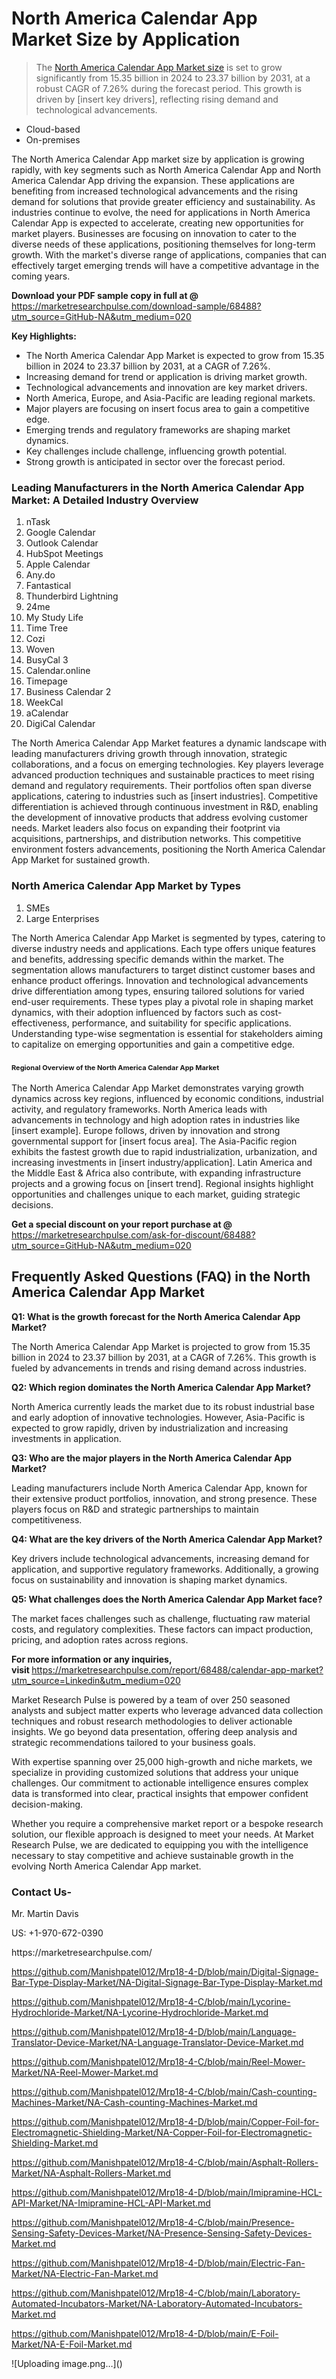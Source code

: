 <h1>North America Calendar App Market&nbsp;Size by Application</h1><blockquote><p>The <a href="https://marketresearchpulse.com/download-sample/68488?utm_source=GitHub-NA&amp;utm_medium=020">North America Calendar App Market size</a> is set to grow significantly from 15.35 billion in 2024 to 23.37 billion by 2031, at a robust CAGR of 7.26% during the forecast period. This growth is driven by [insert key drivers], reflecting rising demand and technological advancements.</p></blockquote><ul><li>Cloud-based<li> On-premises</li></ul><p>The North America Calendar App market size by application is growing rapidly, with key segments such as North America Calendar App and North America Calendar App driving the expansion. These applications are benefiting from increased technological advancements and the rising demand for solutions that provide greater efficiency and sustainability. As industries continue to evolve, the need for applications in North America Calendar App is expected to accelerate, creating new opportunities for market players. Businesses are focusing on innovation to cater to the diverse needs of these applications, positioning themselves for long-term growth. With the market's diverse range of applications, companies that can effectively target emerging trends will have a competitive advantage in the coming years.</p><p><strong>Download your PDF sample copy in full at @ </strong><a href="https://marketresearchpulse.com/download-sample/68488?utm_source=GitHub-NA&amp;utm_medium=020">https://marketresearchpulse.com/download-sample/68488?utm_source=GitHub-NA&amp;utm_medium=020</a></p><p><strong>Key Highlights: </strong></p><ul><li>The North America Calendar App Market is expected to grow from 15.35 billion in 2024 to 23.37 billion by 2031, at a CAGR of 7.26%.</li><li>Increasing demand for trend or application is driving market growth.</li><li>Technological advancements and innovation are key market drivers.</li><li>North America, Europe, and Asia-Pacific are leading regional markets.</li><li>Major players are focusing on insert focus area to gain a competitive edge.</li><li>Emerging trends and regulatory frameworks are shaping market dynamics.</li><li>Key challenges include challenge, influencing growth potential.</li><li>Strong growth is anticipated in sector over the forecast period.</li></ul><h3>Leading Manufacturers in the North America Calendar App Market: A Detailed Industry Overview</h3><ol><li>nTask</li><li>Google Calendar</li><li>Outlook Calendar</li><li>HubSpot Meetings</li><li>Apple Calendar</li><li>Any.do</li><li>Fantastical</li><li>Thunderbird Lightning</li><li>24me</li><li>My Study Life</li><li>Time Tree</li><li>Cozi</li><li>Woven</li><li>BusyCal 3</li><li>Calendar.online</li><li>Timepage</li><li>Business Calendar 2</li><li>WeekCal</li><li>aCalendar</li><li>DigiCal Calendar</li></ol><div class="flex max-w-full flex-col flex-grow"><div class="min-h-8 text-message flex w-full flex-col items-end gap-2 whitespace-normal break-words [.text-message+&amp;]:mt-5" dir="auto" data-message-author-role="assistant" data-message-id="fd8432e4-4910-450d-b182-61b7bfb0a01f" data-message-model-slug="gpt-4o"><div class="flex w-full flex-col gap-1 empty:hidden first:pt-[3px]"><div class="markdown prose w-full break-words dark:prose-invert light"><p>The North America Calendar App Market features a dynamic landscape with leading manufacturers driving growth through innovation, strategic collaborations, and a focus on emerging technologies. Key players leverage advanced production techniques and sustainable practices to meet rising demand and regulatory requirements. Their portfolios often span diverse applications, catering to industries such as [insert industries]. Competitive differentiation is achieved through continuous investment in R&amp;D, enabling the development of innovative products that address evolving customer needs. Market leaders also focus on expanding their footprint via acquisitions, partnerships, and distribution networks. This competitive environment fosters advancements, positioning the North America Calendar App Market for sustained growth.</p></div></div></div></div><h3>North America Calendar App Market by Types</h3><ol><li>SMEs<li> Large Enterprises</li></ol><div class="flex max-w-full flex-col flex-grow"><div class="min-h-8 text-message flex w-full flex-col items-end gap-2 whitespace-normal break-words [.text-message+&amp;]:mt-5" dir="auto" data-message-author-role="assistant" data-message-id="084470be-0bb7-4664-bddf-5156b4f41249" data-message-model-slug="gpt-4o-mini"><div class="flex w-full flex-col gap-1 empty:hidden first:pt-[3px]"><div class="markdown prose w-full break-words dark:prose-invert light"><p>The North America Calendar App Market is segmented by types, catering to diverse industry needs and applications. Each type offers unique features and benefits, addressing specific demands within the market. The segmentation allows manufacturers to target distinct customer bases and enhance product offerings. Innovation and technological advancements drive differentiation among types, ensuring tailored solutions for varied end-user requirements. These types play a pivotal role in shaping market dynamics, with their adoption influenced by factors such as cost-effectiveness, performance, and suitability for specific applications. Understanding type-wise segmentation is essential for stakeholders aiming to capitalize on emerging opportunities and gain a competitive edge.</p></div></div></div></div><h3><span style="font-size: 11px;">Regional Overview of the North America Calendar App Market</span></h3><div class="flex max-w-full flex-col flex-grow"><div class="min-h-8 text-message flex w-full flex-col items-end gap-2 whitespace-normal break-words [.text-message+&amp;]:mt-5" dir="auto" data-message-author-role="assistant" data-message-id="e9038762-ce64-4e30-91c9-9bd413514231" data-message-model-slug="gpt-4o-mini"><div class="flex w-full flex-col gap-1 empty:hidden first:pt-[3px]"><div class="markdown prose w-full break-words dark:prose-invert light"><p>The North America Calendar App Market demonstrates varying growth dynamics across key regions, influenced by economic conditions, industrial activity, and regulatory frameworks. North America leads with advancements in technology and high adoption rates in industries like [insert example]. Europe follows, driven by innovation and strong governmental support for [insert focus area]. The Asia-Pacific region exhibits the fastest growth due to rapid industrialization, urbanization, and increasing investments in [insert industry/application]. Latin America and the Middle East &amp; Africa also contribute, with expanding infrastructure projects and a growing focus on [insert trend]. Regional insights highlight opportunities and challenges unique to each market, guiding strategic decisions.</p></div></div></div></div><p><strong>Get a special discount on your report purchase at @ </strong><a href="https://marketresearchpulse.com/ask-for-discount/68488?utm_source=GitHub-NA&amp;utm_medium=020">https://marketresearchpulse.com/ask-for-discount/68488?utm_source=GitHub-NA&amp;utm_medium=020</a></p><h2>Frequently Asked Questions (FAQ) in the North America Calendar App Market</h2><p><strong>Q1: What is the growth forecast for the North America Calendar App Market?</strong></p><p>The North America Calendar App Market is projected to grow from 15.35 billion in 2024 to 23.37 billion by 2031, at a CAGR of 7.26%. This growth is fueled by advancements in trends and rising demand across industries.</p><p><strong>Q2: Which region dominates the North America Calendar App Market?</strong></p><p>North America currently leads the market due to its robust industrial base and early adoption of innovative technologies. However, Asia-Pacific is expected to grow rapidly, driven by industrialization and increasing investments in application.</p><p><strong>Q3: Who are the major players in the North America Calendar App Market?</strong></p><p>Leading manufacturers include North America Calendar App, known for their extensive product portfolios, innovation, and strong presence. These players focus on R&amp;D and strategic partnerships to maintain competitiveness.</p><p><strong>Q4: What are the key drivers of the North America Calendar App Market?</strong></p><p>Key drivers include technological advancements, increasing demand for application, and supportive regulatory frameworks. Additionally, a growing focus on sustainability and innovation is shaping market dynamics.</p><p><strong>Q5: What challenges does the North America Calendar App Market face?</strong></p><p>The market faces challenges such as challenge, fluctuating raw material costs, and regulatory complexities. These factors can impact production, pricing, and adoption rates across regions.</p><p><strong>For more information or any inquiries, visit&nbsp;</strong><a href="https://marketresearchpulse.com/report/68488/calendar-app-market?utm_source=Linkedin&utm_medium=020">https://marketresearchpulse.com/report/68488/calendar-app-market?utm_source=Linkedin&utm_medium=020</a></p><p>Market Research Pulse is powered by a team of over 250 seasoned analysts and subject matter experts who leverage advanced data collection techniques and robust research methodologies to deliver actionable insights. We go beyond data presentation, offering deep analysis and strategic recommendations tailored to your business goals.</p><p>With expertise spanning over 25,000 high-growth and niche markets, we specialize in providing customized solutions that address your unique challenges. Our commitment to actionable intelligence ensures complex data is transformed into clear, practical insights that empower confident decision-making.</p><p>Whether you require a comprehensive market report or a bespoke research solution, our flexible approach is designed to meet your needs. At Market Research Pulse, we are dedicated to equipping you with the intelligence necessary to stay competitive and achieve sustainable growth in the evolving North America Calendar App market.</p><h3><strong>Contact Us-</strong></h3><p>Mr. Martin Davis</p><p>US: +1-970-672-0390</p><p>https://marketresearchpulse.com/</p><p><a href="https://github.com/Manishpatel012/Mrp18-4-D/blob/main/Digital-Signage-Bar-Type-Display-Market/NA-Digital-Signage-Bar-Type-Display-Market.md">https://github.com/Manishpatel012/Mrp18-4-D/blob/main/Digital-Signage-Bar-Type-Display-Market/NA-Digital-Signage-Bar-Type-Display-Market.md</a></p><p><a href="https://github.com/Manishpatel012/Mrp18-4-C/blob/main/Lycorine-Hydrochloride-Market/NA-Lycorine-Hydrochloride-Market.md">https://github.com/Manishpatel012/Mrp18-4-C/blob/main/Lycorine-Hydrochloride-Market/NA-Lycorine-Hydrochloride-Market.md</a></p><p><a href="https://github.com/Manishpatel012/Mrp18-4-D/blob/main/Language-Translator-Device-Market/NA-Language-Translator-Device-Market.md">https://github.com/Manishpatel012/Mrp18-4-D/blob/main/Language-Translator-Device-Market/NA-Language-Translator-Device-Market.md</a></p><p><a href="https://github.com/Manishpatel012/Mrp18-4-C/blob/main/Reel-Mower-Market/NA-Reel-Mower-Market.md">https://github.com/Manishpatel012/Mrp18-4-C/blob/main/Reel-Mower-Market/NA-Reel-Mower-Market.md</a></p><p><a href="https://github.com/Manishpatel012/Mrp18-4-C/blob/main/Cash-counting-Machines-Market/NA-Cash-counting-Machines-Market.md">https://github.com/Manishpatel012/Mrp18-4-C/blob/main/Cash-counting-Machines-Market/NA-Cash-counting-Machines-Market.md</a></p><p><a href="https://github.com/Manishpatel012/Mrp18-4-D/blob/main/Copper-Foil-for-Electromagnetic-Shielding-Market/NA-Copper-Foil-for-Electromagnetic-Shielding-Market.md">https://github.com/Manishpatel012/Mrp18-4-D/blob/main/Copper-Foil-for-Electromagnetic-Shielding-Market/NA-Copper-Foil-for-Electromagnetic-Shielding-Market.md</a></p><p><a href="https://github.com/Manishpatel012/Mrp18-4-C/blob/main/Asphalt-Rollers-Market/NA-Asphalt-Rollers-Market.md">https://github.com/Manishpatel012/Mrp18-4-C/blob/main/Asphalt-Rollers-Market/NA-Asphalt-Rollers-Market.md</a></p><p><a href="https://github.com/Manishpatel012/Mrp18-4-D/blob/main/Imipramine-HCL-API-Market/NA-Imipramine-HCL-API-Market.md">https://github.com/Manishpatel012/Mrp18-4-D/blob/main/Imipramine-HCL-API-Market/NA-Imipramine-HCL-API-Market.md</a></p><p><a href="https://github.com/Manishpatel012/Mrp18-4-C/blob/main/Presence-Sensing-Safety-Devices-Market/NA-Presence-Sensing-Safety-Devices-Market.md">https://github.com/Manishpatel012/Mrp18-4-C/blob/main/Presence-Sensing-Safety-Devices-Market/NA-Presence-Sensing-Safety-Devices-Market.md</a></p><p><a href="https://github.com/Manishpatel012/Mrp18-4-D/blob/main/Electric-Fan-Market/NA-Electric-Fan-Market.md">https://github.com/Manishpatel012/Mrp18-4-D/blob/main/Electric-Fan-Market/NA-Electric-Fan-Market.md</a></p><p><a href="https://github.com/Manishpatel012/Mrp18-4-C/blob/main/Laboratory-Automated-Incubators-Market/NA-Laboratory-Automated-Incubators-Market.md">https://github.com/Manishpatel012/Mrp18-4-C/blob/main/Laboratory-Automated-Incubators-Market/NA-Laboratory-Automated-Incubators-Market.md</a></p><p><a href="https://github.com/Manishpatel012/Mrp18-4-D/blob/main/E-Foil-Market/NA-E-Foil-Market.md">https://github.com/Manishpatel012/Mrp18-4-D/blob/main/E-Foil-Market/NA-E-Foil-Market.md</a></p>
![Uploading image.png…]()
